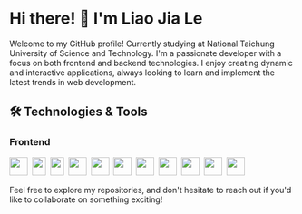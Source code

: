 <!--
**LIAO-JIA-LE/LIAO-JIA-LE** is a ✨ _special_ ✨ repository because its `README.md` (this file) appears on your GitHub profile.

Here are some ideas to get you started:

- 🔭 I’m currently working on ...
- 🌱 I’m currently learning ...
- 👯 I’m looking to collaborate on ...
- 🤔 I’m looking for help with ...
- 💬 Ask me about ...
- 📫 How to reach me: ...
- 😄 Pronouns: ...
- ⚡ Fun fact: ...
-->
# Hi there! 👋 I'm Liao Jia Le

Welcome to my GitHub profile!
Currently studying at National Taichung University of Science and Technology.
I'm a passionate developer with a focus on both frontend and backend technologies. I enjoy creating dynamic and interactive applications, always looking to learn and implement the latest trends in web development.

## 🛠️ Technologies & Tools

### Frontend
<code><img width="32" height="32" src="https://cdn.svgporn.com/logos/html-5.svg"></code>&nbsp;
<code><img width="24" height="32" src="https://cdn.svgporn.com/logos/css-3.svg"></code>&nbsp;
<code><img width="24" height="32" src="https://cdn.svgporn.com/logos/javascript.svg"></code>&nbsp;
<code><img width="32" height="32" src="https://encrypted-tbn0.gstatic.com/images?q=tbn:ANd9GcQBH-1xgO3YtvHDtw3ijUfjC-QAP1FjLVVhqA&s"></code>&nbsp;
<code><img width="32" height="32" src="https://cdn.svgporn.com/logos/flutter.svg"></code>&nbsp;
<code><img width="32" height="32" src="https://cdn.svgporn.com/logos/flutter.svg"></code>&nbsp;
<code><img width="32" height="32" src="https://cdn.svgporn.com/logos/dart.svg"></code>&nbsp;
<code><img width="32" height="32" src="https://cdn.svgporn.com/logos/dotnet.svg"></code>&nbsp;
<code><img width="32" height="32" src="https://cdn.svgporn.com/logos/react.svg"></code>&nbsp;
<code><img width="32" height="32" src="https://cdn.svgporn.com/logos/socket.io.svg"></code>&nbsp;
<code><img width="32" height="32" src="https://img.icons8.com/?size=512&id=laYYF3dV0Iew&format=png"></code>&nbsp;
<!-- 
- ![HTML5](https://img.shields.io/badge/-HTML5-E34F26?style=flat-square&logo=html5&logoColor=white)
- ![CSS3](https://img.shields.io/badge/-CSS3-1572B6?style=flat-square&logo=css3)
- ![JavaScript](https://img.shields.io/badge/-JavaScript-F7DF1E?style=flat-square&logo=javascript&logoColor=black)
- ![Dart](https://img.shields.io/badge/-Dart-0175C2?style=flat-square&logo=dart&logoColor=white)

### Backend
- ![C#](https://img.shields.io/badge/-C%23-239120?style=flat-square&logo=c-sharp&logoColor=white)
- ![Python](https://img.shields.io/badge/-Python-3776AB?style=flat-square&logo=python&logoColor=white)

### Frameworks & Libraries
- ![Flutter](https://img.shields.io/badge/-Flutter-02569B?style=flat-square&logo=flutter&logoColor=white)
- ![React](https://img.shields.io/badge/-React-61DAFB?style=flat-square&logo=react&logoColor=black)
- ![.Net](https://img.shields.io/badge/-.NET-512BD4?style=flat-square&logo=dotnet&logoColor=white)
- ![Socket.IO](https://img.shields.io/badge/-Socket.IO-010101?style=flat-square&logo=socket.io&logoColor=white)
-->
Feel free to explore my repositories, and don't hesitate to reach out if you'd like to collaborate on something exciting!
